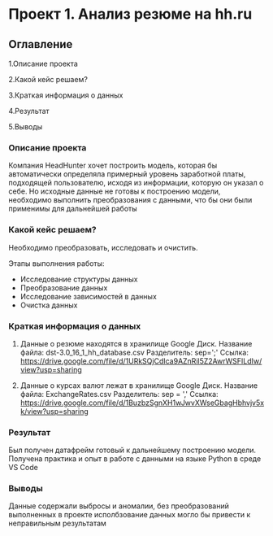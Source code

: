 # Проект 1. Анализ резюме на hh.ru

## Оглавление

1.Описание проекта

2.Какой кейс решаем?

3.Краткая информация о данных

4.Результат

5.Выводы


### Описание проекта
Компания HeadHunter хочет построить модель, которая бы автоматически определяла примерный уровень заработной платы, подходящей пользователю, исходя из информации, которую он указал о себе. Но исходные данные не готовы к построению модели, необходимо выполнить преобразования с данными, что бы они были применимы для дальнейшей работы



### Какой кейс решаем?

Необходимо преобразовать, исследовать и очистить.

Этапы выполнения работы:
 * Исследование структуры данных
 * Преобразование данных
 * Исследование зависимостей в данных
 * Очистка данных


### Краткая информация о данных

1. Данные о резюме находятся в хранилище Google Диск. 
Название файла: dst-3.0_16_1_hh_database.csv 
Разделитель: sep=';'
Ссылка: https://drive.google.com/file/d/1URkSQjCdIca9AZnRil5Z2AwrWSFILdIw/view?usp=sharing

2. Данные о курсах валют лежат в хранилище Google Диск.
Название файла: ExchangeRates.csv
Разделитель: sep = ','
Ссылка: https://drive.google.com/file/d/1BuzbzSgnXH1wJwvXWseGbagHbhvjv5xk/view?usp=sharing


### Результат

Был получен датафрейм готовый к дальнейшему построению модели. Получена практика и опыт в работе с данными на языке Python в среде VS Code

### Выводы

Данные содержали выбросы и аномалии, без преобразований выполненных в проекте исполбзование данных могло бы привести к неправильным результатам